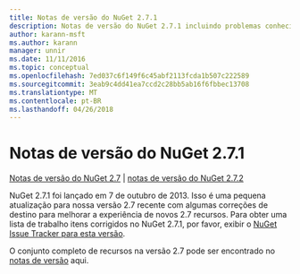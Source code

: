 ```yaml
---
title: Notas de versão do NuGet 2.7.1
description: Notas de versão do NuGet 2.7.1 incluindo problemas conhecidos, correções de bug, recursos adicionados e DCRs.
author: karann-msft
ms.author: karann
manager: unnir
ms.date: 11/11/2016
ms.topic: conceptual
ms.openlocfilehash: 7ed037c6f149f6c45abf2113fcda1b507c222589
ms.sourcegitcommit: 3eab9c4dd41ea7ccd2c28bb5ab16f6fbbec13708
ms.translationtype: MT
ms.contentlocale: pt-BR
ms.lasthandoff: 04/26/2018
---
```

# <a name="nuget-271-release-notes"></a>Notas de versão do NuGet 2.7.1

[Notas de versão do NuGet 2.7](../release-notes/nuget-2.7.md) | [notas de versão do NuGet 2.7.2](../release-notes/nuget-2.7.2.md)

NuGet 2.7.1 foi lançado em 7 de outubro de 2013.  Isso é uma pequena atualização para nossa versão 2.7 recente com algumas correções de destino para melhorar a experiência de novos 2.7 recursos. Para obter uma lista de trabalho itens corrigidos no NuGet 2.7.1, por favor, exibir o [NuGet Issue Tracker para esta versão](http://nuget.codeplex.com/workitem/list/advanced?keyword=&status=Closed&type=All&priority=All&release=NuGet%202.7.1&assignedTo=All&component=All&sortField=LastUpdatedDate&sortDirection=Descending&page=0).

O conjunto completo de recursos na versão 2.7 pode ser encontrado no [notas de versão](../release-notes/nuget-2.7.md) aqui.
